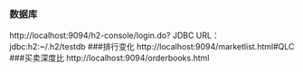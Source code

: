 ### 数据库
http://localhost:9094/h2-console/login.do?
JDBC URL： jdbc:h2:~/.h2/testdb
###排行变化
http://localhost:9094/marketlist.html#QLC
###买卖深度比
http://localhost:9094/orderbooks.html